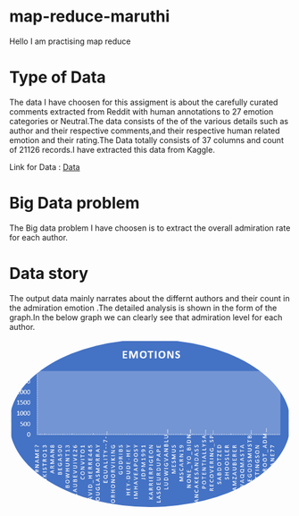 # map-reduce-maruthi
Hello I am practising map reduce

# Type of Data 
The data I have choosen for this assigment is about the carefully curated comments extracted from Reddit with human annotations to 27 emotion categories or Neutral.The data consists of the of the various details such as author and their respective comments,and their respective human related emotion and their rating.The Data totally consists of 37 columns and count of 21126 records.I have extracted this data from Kaggle.

Link for Data : [Data](https://www.kaggle.com/mathurinache/goemotions)

# Big Data problem

The Big data problem I have choosen is to extract the overall admiration rate for each author.

# Data story 
The output data mainly narrates about the differnt authors and their count in the admiration emotion .The detailed analysis is shown in the form of the graph.In the below graph we can clearly see that admiration level for each author.


<img src="Capture.PNG" alt="drawing"  style="border-radius:50%" />
